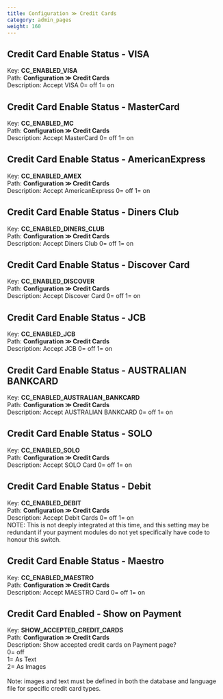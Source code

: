 ```yaml
---
title: Configuration ≫ Credit Cards
category: admin_pages
weight: 160 
---
```


<h2 id="credit_card_enable_status__visa">Credit Card Enable Status - VISA</h2>

<div class='indent'>Key: <b>CC_ENABLED_VISA</b><br />
Path: <b>Configuration ≫ Credit Cards</b><br />
Description: Accept VISA 0= off 1= on</div>


<h2 id="credit_card_enable_status__mastercard">Credit Card Enable Status - MasterCard</h2>

<div class='indent'>Key: <b>CC_ENABLED_MC</b><br />
Path: <b>Configuration ≫ Credit Cards</b><br />
Description: Accept MasterCard 0= off 1= on</div>


<h2 id="credit_card_enable_status__americanexpress">Credit Card Enable Status - AmericanExpress</h2>

<div class='indent'>Key: <b>CC_ENABLED_AMEX</b><br />
Path: <b>Configuration ≫ Credit Cards</b><br />
Description: Accept AmericanExpress 0= off 1= on</div>


<h2 id="credit_card_enable_status__diners_club">Credit Card Enable Status - Diners Club</h2>

<div class='indent'>Key: <b>CC_ENABLED_DINERS_CLUB</b><br />
Path: <b>Configuration ≫ Credit Cards</b><br />
Description: Accept Diners Club 0= off 1= on</div>


<h2 id="credit_card_enable_status__discover_card">Credit Card Enable Status - Discover Card</h2>

<div class='indent'>Key: <b>CC_ENABLED_DISCOVER</b><br />
Path: <b>Configuration ≫ Credit Cards</b><br />
Description: Accept Discover Card 0= off 1= on</div>


<h2 id="credit_card_enable_status__jcb">Credit Card Enable Status - JCB</h2>

<div class='indent'>Key: <b>CC_ENABLED_JCB</b><br />
Path: <b>Configuration ≫ Credit Cards</b><br />
Description: Accept JCB 0= off 1= on</div>


<h2 id="credit_card_enable_status__australian_bankcard">Credit Card Enable Status - AUSTRALIAN BANKCARD</h2>

<div class='indent'>Key: <b>CC_ENABLED_AUSTRALIAN_BANKCARD</b><br />
Path: <b>Configuration ≫ Credit Cards</b><br />
Description: Accept AUSTRALIAN BANKCARD 0= off 1= on</div>


<h2 id="credit_card_enable_status__solo">Credit Card Enable Status - SOLO</h2>

<div class='indent'>Key: <b>CC_ENABLED_SOLO</b><br />
Path: <b>Configuration ≫ Credit Cards</b><br />
Description: Accept SOLO Card 0= off 1= on</div>


<h2 id="credit_card_enable_status__debit">Credit Card Enable Status - Debit</h2>

<div class='indent'>Key: <b>CC_ENABLED_DEBIT</b><br />
Path: <b>Configuration ≫ Credit Cards</b><br />
Description: Accept Debit Cards 0= off 1= on<br>NOTE: This is not deeply integrated at this time, and this setting may be redundant if your payment modules do not yet specifically have code to honour this switch.</div>


<h2 id="credit_card_enable_status__maestro">Credit Card Enable Status - Maestro</h2>

<div class='indent'>Key: <b>CC_ENABLED_MAESTRO</b><br />
Path: <b>Configuration ≫ Credit Cards</b><br />
Description: Accept MAESTRO Card 0= off 1= on</div>


<h2 id="credit_card_enabled__show_on_payment">Credit Card Enabled - Show on Payment</h2>

<div class='indent'>Key: <b>SHOW_ACCEPTED_CREDIT_CARDS</b><br />
Path: <b>Configuration ≫ Credit Cards</b><br />
Description: Show accepted credit cards on Payment page?<br />0= off<br />1= As Text<br />2= As Images<br /><br />Note: images and text must be defined in both the database and language file for specific credit card types.</div>


